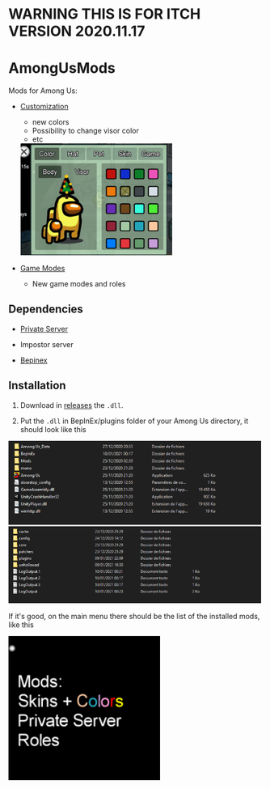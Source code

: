 # WARNING THIS IS FOR ITCH VERSION 2020.11.17

# AmongUsMods
Mods for Among Us:

* [Customization](https://github.com/jloro/AmongUsMods/blob/main/Customization.md)

  * new colors
  * Possibility to change visor color
  * etc
  <img src="/Ressources/Customization/colors_visors.gif" width="300">

* [Game Modes](https://github.com/jloro/AmongUsMods/blob/main/GameModes.md)
  
  * New game modes and roles

## Dependencies

* [Private Server](https://github.com/jloro/AmongUsMods/blob/main/PrivateServer.md)

* Impostor server

* [Bepinex](https://github.com/jloro/AmongUsMods/blob/main/InstallBepInEx.md)

## Installation

1. Download in [releases](https://github.com/jloro/AmongUsMods/releases) the `.dll`.

2. Put the `.dll` in BepInEx/plugins folder of your Among Us directory, it should look like this

<img src="/Ressources/rootFolder.PNG" width="500">
<img src="/Ressources/rootFolder_bepinex.PNG" width="500">

If it's good, on the main menu there should be the list of the installed mods, like this

<img src="/Ressources/Installed.PNG" width="300">

